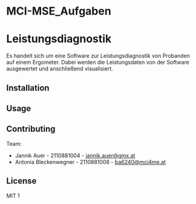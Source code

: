 # MCI-MSE_Aufgaben
# Leistungsdiagnostik 
Es handelt sich um eine Software zur Leistungsdiagnostik von Probanden auf einem Ergometer. Dabei werden die Leistungsdaten von der Software ausgewertet und anschließend visualisiert.

## Installation


## Usage


## Contributing
Team: 
- Jannik Auer - 2110881004 - jannik.auer@gmx.at
- Antonia Bleckenwegner - 2110881008 - ba6240@mci4me.at

## License
MIT 1

